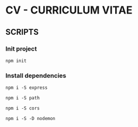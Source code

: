 # CV - CURRICULUM VITAE

## SCRIPTS

### Init project
```
npm init
```

### Install dependencies

```
npm i -S express
```
```
npm i -S path
```

```
npm i -S cors
```

```
npm i -S -D nodemon
```
